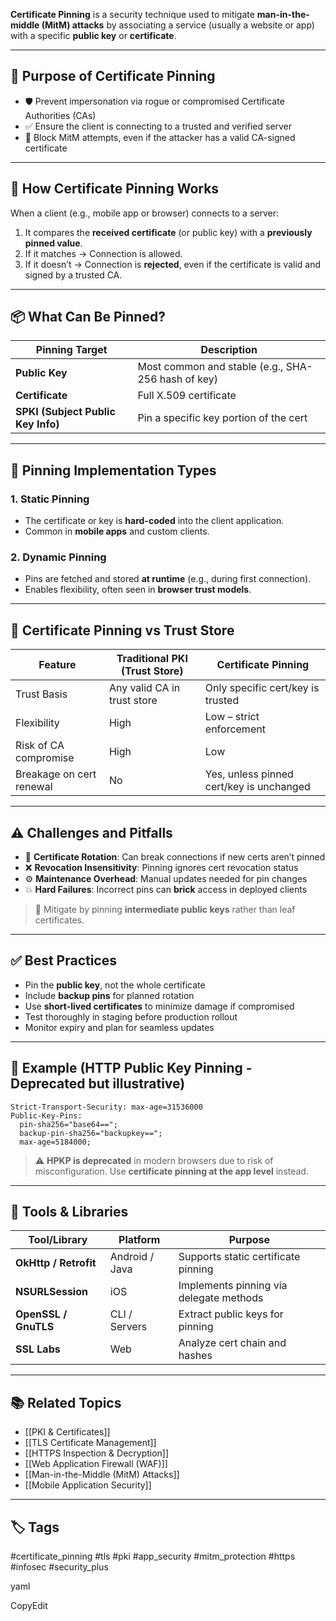 **Certificate Pinning** is a security technique used to mitigate **man-in-the-middle (MitM) attacks** by associating a service (usually a website or app) with a specific **public key** or **certificate**.

---

## 🎯 Purpose of Certificate Pinning

- 🛡️ Prevent impersonation via rogue or compromised Certificate Authorities (CAs)
- ✅ Ensure the client is connecting to a trusted and verified server
- 🚫 Block MitM attempts, even if the attacker has a valid CA-signed certificate

---

## 🧠 How Certificate Pinning Works

When a client (e.g., mobile app or browser) connects to a server:

1. It compares the **received certificate** (or public key) with a **previously pinned value**.
2. If it matches → Connection is allowed.
3. If it doesn’t → Connection is **rejected**, even if the certificate is valid and signed by a trusted CA.

---

## 📦 What Can Be Pinned?

| Pinning Target     | Description                                |
|--------------------|--------------------------------------------|
| **Public Key**      | Most common and stable (e.g., SHA-256 hash of key) |
| **Certificate**     | Full X.509 certificate                    |
| **SPKI (Subject Public Key Info)** | Pin a specific key portion of the cert |

---

## 🧰 Pinning Implementation Types

### 1. **Static Pinning**
- The certificate or key is **hard-coded** into the client application.
- Common in **mobile apps** and custom clients.

### 2. **Dynamic Pinning**
- Pins are fetched and stored **at runtime** (e.g., during first connection).
- Enables flexibility, often seen in **browser trust models**.

---

## 🔄 Certificate Pinning vs Trust Store

| Feature                 | Traditional PKI (Trust Store)       | Certificate Pinning                   |
|--------------------------|--------------------------------------|----------------------------------------|
| Trust Basis              | Any valid CA in trust store         | Only specific cert/key is trusted      |
| Flexibility              | High                                 | Low – strict enforcement               |
| Risk of CA compromise    | High                                 | Low                                    |
| Breakage on cert renewal | No                                   | Yes, unless pinned cert/key is unchanged |

---

## ⚠️ Challenges and Pitfalls

- 🔄 **Certificate Rotation**: Can break connections if new certs aren’t pinned
- ❌ **Revocation Insensitivity**: Pinning ignores cert revocation status
- ⚙️ **Maintenance Overhead**: Manual updates needed for pin changes
- 💥 **Hard Failures**: Incorrect pins can **brick** access in deployed clients

> 🧠 Mitigate by pinning **intermediate public keys** rather than leaf certificates.

---

## ✅ Best Practices

- Pin the **public key**, not the whole certificate
- Include **backup pins** for planned rotation
- Use **short-lived certificates** to minimize damage if compromised
- Test thoroughly in staging before production rollout
- Monitor expiry and plan for seamless updates

---

## 🔐 Example (HTTP Public Key Pinning - Deprecated but illustrative)

```http
Strict-Transport-Security: max-age=31536000
Public-Key-Pins: 
  pin-sha256="base64=="; 
  backup-pin-sha256="backupkey=="; 
  max-age=5184000;
```

> ⚠️ **HPKP is deprecated** in modern browsers due to risk of misconfiguration. Use **certificate pinning at the app level** instead.

---

## 🧰 Tools & Libraries

|Tool/Library|Platform|Purpose|
|---|---|---|
|**OkHttp / Retrofit**|Android / Java|Supports static certificate pinning|
|**NSURLSession**|iOS|Implements pinning via delegate methods|
|**OpenSSL / GnuTLS**|CLI / Servers|Extract public keys for pinning|
|**SSL Labs**|Web|Analyze cert chain and hashes|

---

## 📚 Related Topics

- [[PKI & Certificates]]
- [[TLS Certificate Management]]
- [[HTTPS Inspection & Decryption]]
- [[Web Application Firewall (WAF)]]
- [[Man-in-the-Middle (MitM) Attacks]]
- [[Mobile Application Security]]

---

## 🏷 Tags

#certificate_pinning #tls #pki #app_security #mitm_protection #https #infosec #security_plus

yaml

CopyEdit